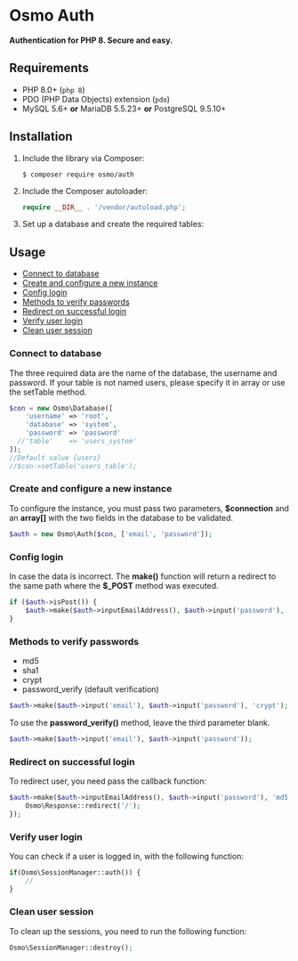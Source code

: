﻿# Osmo Auth

**Authentication for PHP 8. Secure and easy.**

## Requirements
* PHP 8.0+ (`php 8`)
* PDO (PHP Data Objects) extension (`pdo`)
* MySQL 5.6+ **or** MariaDB 5.5.23+ **or** PostgreSQL 9.5.10+

## Installation
1. Include the library via Composer:

   ```
   $ composer require osmo/auth
   ```

1. Include the Composer autoloader:

   ```php
   require __DIR__ . '/vendor/autoload.php';
   ```

1. Set up a database and create the required tables:

## Usage
* [Connect to database](#connect-to-database)
* [Create and configure a new instance](#create-and-configure-a-new-instance)
* [Config login](#config-login)
* [Methods to verify passwords](#methods-to-verify-passwords)
* [Redirect on successful login](#redirect-on-successful-login)
* [Verify user login](#verify-user-login)
* [Clean user session](#clean-user-session)

### Connect to database

The three required data are the name of the database, the username and password. If your table is not named users, please specify it in array or use the setTable method.

```php
$con = new Osmo\Database([
    'username' => 'root',
    'database' => 'system',
    'password' => 'password'
  //'table'    => 'users_system' 
]);
//Default value {users}
//$con->setTable('users_table');
```

### Create and configure a new instance

To configure the instance, you must pass two parameters, **$connection** and an **array[]** with the two fields in the database to be validated.

```php
$auth = new Osmo\Auth($con, ['email', 'password']);
```

### Config login

In case the data is incorrect. The **make()** function will return a redirect to the same path where the **$_POST** method was executed.

```php
if ($auth->isPost()) {
    $auth->make($auth->inputEmailAddress(), $auth->input('password'), 'md5');
}
```

### Methods to verify passwords

* md5
* sha1
* crypt
* password_verify (default verification)

```php
$auth->make($auth->input('email'), $auth->input('password'), 'crypt');
```

To use the **password_verify()** method, leave the third parameter blank.

```php
$auth->make($auth->input('email'), $auth->input('password'));
```

### Redirect on successful login

To redirect user, you need pass the callback function:

```php
$auth->make($auth->inputEmailAddress(), $auth->input('password'), 'md5', function (){
    Osmo\Response::redirect('/');
});
```

### Verify user login

You can check if a user is logged in, with the following function:

```php
if(Osmo\SessionManager::auth()) {
    //
}
```

### Clean user session

To clean up the sessions, you need to run the following function:

```php
Osmo\SessionManager::destroy();
```
